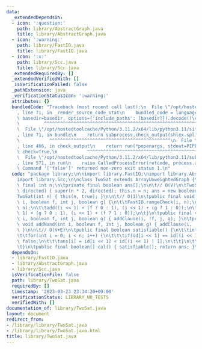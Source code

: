 ```yaml
---
data:
  _extendedDependsOn:
  - icon: ':question:'
    path: library/AbstractGraph.java
    title: library/AbstractGraph.java
  - icon: ':warning:'
    path: library/FastIO.java
    title: library/FastIO.java
  - icon: ':x:'
    path: library/Scc.java
    title: library/Scc.java
  _extendedRequiredBy: []
  _extendedVerifiedWith: []
  _isVerificationFailed: false
  _pathExtension: java
  _verificationStatusIcon: ':warning:'
  attributes: {}
  bundledCode: "Traceback (most recent call last):\n  File \"/opt/hostedtoolcache/Python/3.11.2/x64/lib/python3.11/site-packages/onlinejudge_verify/documentation/build.py\"\
    , line 71, in _render_source_code_stat\n    bundled_code = language.bundle(stat.path,\
    \ basedir=basedir, options={'include_paths': [basedir]}).decode()\n          \
    \         ^^^^^^^^^^^^^^^^^^^^^^^^^^^^^^^^^^^^^^^^^^^^^^^^^^^^^^^^^^^^^^^^^^^^^^^^^^^^^^^^^\n\
    \  File \"/opt/hostedtoolcache/Python/3.11.2/x64/lib/python3.11/site-packages/onlinejudge_verify/languages/user_defined.py\"\
    , line 71, in bundle\n    return subprocess.check_output(shlex.split(command))\n\
    \           ^^^^^^^^^^^^^^^^^^^^^^^^^^^^^^^^^^^^^^^^^^^^^\n  File \"/opt/hostedtoolcache/Python/3.11.2/x64/lib/python3.11/subprocess.py\"\
    , line 466, in check_output\n    return run(*popenargs, stdout=PIPE, timeout=timeout,\
    \ check=True,\n           ^^^^^^^^^^^^^^^^^^^^^^^^^^^^^^^^^^^^^^^^^^^^^^^^^^^^^^^^^\n\
    \  File \"/opt/hostedtoolcache/Python/3.11.2/x64/lib/python3.11/subprocess.py\"\
    , line 571, in run\n    raise CalledProcessError(retcode, process.args,\nsubprocess.CalledProcessError:\
    \ Command '['false']' returned non-zero exit status 1.\n"
  code: "package library;\n\nimport library.FastIO;\nimport library.AbstractGraph;\n\
    import library.Scc;\n\nclass TwoSat extends ArrayUnweightedGraph {\n\tprivate\
    \ final int n;\n\tprivate final boolean ans[];\n\n\t// O(V)\n\tTwoSat(int n, boolean\
    \ directed) { super(n * 2, directed); this.n = n; ans = new boolean[n]; }\n\t\
    TwoSat(int n) { this(n, true); }\n\n\t// O(1)\n\tpublic final void addClause(int\
    \ i, boolean f, int j, boolean g) {\n\t\tFastIO.rangeCheck(i, n);\n\t\tFastIO.rangeCheck(j,\
    \ n);\n\t\tadd((i << 1) + (f ? 0 : 1), (j << 1) + (g ? 1 : 0));\n\t\tadd((j <<\
    \ 1) + (g ? 0 : 1), (i << 1) + (f ? 1 : 0));\n\t}\n\tpublic final void addImplication(int\
    \ i, boolean f, int j, boolean g) { addClause(i, !f, j, g); }\n\tpublic final\
    \ void addNand(int i, boolean f, int j, boolean g) { addClause(i, !f, j, !g);\
    \ }\n\n\t// O(V+E)\n\tpublic final boolean satisfiable() {\n\t\tint id[] = Scc.calIds(this);\n\
    \t\tfor(int i = 0; i < n; i++) {\n\t\t\tif(id[i << 1] == id[(i << 1) | 1]) return\
    \ false;\n\t\t\tans[i] = id[i << 1] < id[(i << 1) | 1];\n\t\t}\n\t\treturn true;\n\
    \t}\n\tpublic final boolean[] cal() { satisfiable(); return ans; }\n}"
  dependsOn:
  - library/FastIO.java
  - library/AbstractGraph.java
  - library/Scc.java
  isVerificationFile: false
  path: library/TwoSat.java
  requiredBy: []
  timestamp: '2023-03-23 23:34:20+09:00'
  verificationStatus: LIBRARY_NO_TESTS
  verifiedWith: []
documentation_of: library/TwoSat.java
layout: document
redirect_from:
- /library/library/TwoSat.java
- /library/library/TwoSat.java.html
title: library/TwoSat.java
---
```

